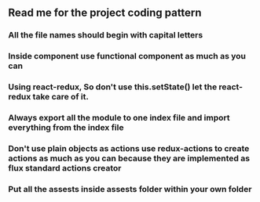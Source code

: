 ## Read me for the project coding pattern
### All the file names should begin with capital letters
### Inside component use functional component as much as you can
### Using react-redux, So don't use this.setState() let the react-redux take care of it.
### Always export all the module to one index file and import everything from the index file
### Don't use plain objects as actions use redux-actions to create actions as much as you can because they are implemented as flux standard actions creator
### Put all the assests inside assests folder within your own folder